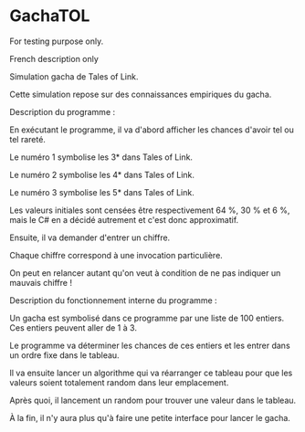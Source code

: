 # GachaTOL
For testing purpose only.


French description only


Simulation gacha de Tales of Link.

Cette simulation repose sur des connaissances empiriques du gacha.


Description du programme :


En exécutant le programme, il va d'abord afficher les chances d'avoir tel ou tel rareté.

Le numéro 1 symbolise les 3* dans Tales of Link.

Le numéro 2 symbolise les 4* dans Tales of Link.

Le numéro 3 symbolise les 5* dans Tales of Link.

Les valeurs initiales sont censées être respectivement 64 %, 30 % et 6 %, mais le C# en a décidé autrement et c'est donc approximatif.


Ensuite, il va demander d'entrer un chiffre.

Chaque chiffre correspond à une invocation particulière.

On peut en relancer autant qu'on veut à condition de ne pas indiquer un mauvais chiffre !


Description du fonctionnement interne du programme :


Un gacha est symbolisé dans ce programme par une liste de 100 entiers. Ces entiers peuvent aller de 1 à 3.

Le programme va déterminer les chances de ces entiers et les entrer dans un ordre fixe dans le tableau.

Il va ensuite lancer un algorithme qui va réarranger ce tableau pour que les valeurs soient totalement random dans leur emplacement.

Après quoi, il lancement un random pour trouver une valeur dans le tableau.

À la fin, il n'y aura plus qu'à faire une petite interface pour lancer le gacha.
